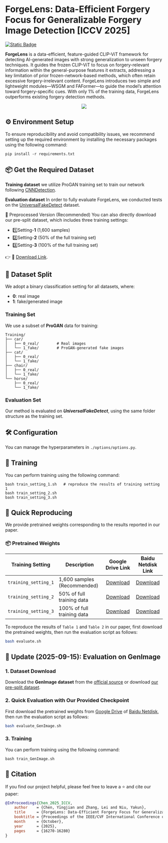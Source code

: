 ﻿# ForgeLens: Data-Efficient Forgery Focus for Generalizable Forgery Image Detection [ICCV 2025]
[![Static Badge](https://img.shields.io/badge/2408.13697-red?style=flat&logo=arxiv&logoColor=%23B31B1B&label=Arxiv&labelColor=%23FFFFFF&color=%23B31B1B&link=https%3A%2F%2Farxiv.org%2Fpdf%2F2408.13697)](https://arxiv.org/abs/2408.13697)

**ForgeLens** is a data-efficient, feature-guided CLIP-ViT framework for detecting AI-generated images with strong generalization to unseen forgery techniques. It guides the frozen CLIP-ViT to focus on forgery-relevant information within the general-purpose features it extracts, addressing a key limitation of prior frozen-network-based methods, which often retain excessive forgery-irrelevant content. ForgeLens introduces two simple and lightweight modules—WSGM and FAFormer—to guide the model’s attention toward forgery-specific cues. With only 1% of the training data, ForgeLens outperforms existing forgery detection methods.

<p align="center">
  <img src="Figs/forgelens.png" style="max-width:100%; height:auto;">
</p>

## ⚙️ Environment Setup
To ensure reproducibility and avoid compatibility issues, we recommend setting up the required environment by installing the necessary packages using the following command:
```
pip install -r requirements.txt
```
## 📦 Get the Required Dataset
**Training dataset**
we utilize ProGAN training set to train our network following [CNNDetection](https://github.com/peterwang512/CNNDetection).

**Evaluation dataset**
In order to fully evaluate ForgeLens, we conducted tests on the [UniversalFakeDetect](https://github.com/WisconsinAIVision/UniversalFakeDetect) dataset.

🔽 Preprocessed Version (Recommended)
You can also directly download our pre-split dataset, which includes three training settings:

- 1️⃣Setting-**1** (1,600 samples)
- 2️⃣Setting-**2** (50% of the full training set)
- 3️⃣Setting-**3** (100% of the full training set)

👉 📁 [Download Link](https://pan.baidu.com/s/11CHrO8KpiJYi8SeQfuIxoA?pwd=xr4s).

## 📂 Dataset Split

We adopt a binary classification setting for all datasets, where:  
- **0**: real image  
- **1**: fake/generated image

### Training Set

We use a subset of **ProGAN** data for training:
```
Training/
├── car/
│   ├── 0_real/        # Real images
│   └── 1_fake/        # ProGAN-generated fake images
├── cat/
│   ├── 0_real/        
│   └── 1_fake/        
├── chair/
│   ├── 0_real/        
│   └── 1_fake/        
└── horse/
    ├── 0_real/        
    └── 1_fake/        
```

### Evaluation Set

Our method is evaluated on ***UniversalFakeDetect***, using the same folder structure as the training set.  

## 🛠️ Configuration
You can manage the hyperparameters in ``./options/options.py``.

## 🧠 Training
You can perform training using the following command:
```
bash train_setting_1.sh   # reproduce the results of training setting 1
bash train_setting_2.sh   
bash train_setting_3.sh   
```

## 🚀 Quick Reproducing
We provide pretrained weights corresponding to the results reported in our paper.  
### 📦 Pretrained Weights
| Training Setting     | Description                 |                 Google Drive Link                  |                            Baidu Netdisk Link                            |
|----------------------|-----------------------------|:--------------------------------------------------:|:------------------------------------------------------------------------:|
| `training_setting_1` | 1,600 samples (Recommended) |     [Download](https://drive.google.com/file/d/1JxfFqVrX50U5FFR_Wm1BGYVtIi-IX_sH/view?usp=sharing)     |   [Download](https://pan.baidu.com/s/15l_lzgvb6nAF8z6u7T9fuw?pwd=6fyb)   |
| `training_setting_2` | 50% of full training data   |     [Download](https://drive.google.com/file/d/1DBxVW0Z0_EPcjt7vdQPea92mf6Zk6YBc/view?usp=sharing)     |   [Download](https://pan.baidu.com/s/1uiHLUWnX8d-KRviX77j5cw?pwd=wkdd)   |
| `training_setting_3` | 100% of full training data  |     [Download](https://drive.google.com/file/d/1lhIri-prWLbg9uAg0XqXtD8nzKrFIWlh/view?usp=sharing)     |                [Download](https://pan.baidu.com/s/1-DLRQaqp5VW0bxfh1HmvdA?pwd=ef4n)                 |

To reproduce the results of `Table 1` and `Table 2` in our paper, first download the pretrained weights, then run the evaluation script as follows:
```bash
bash evaluate.sh
```

## 🔄 Update (2025-09-15): Evaluation on GenImage  

### 1. Dataset Download  
Download the **GenImage dataset** from the [official source](https://genimage-dataset.github.io/) or download [our pre-split dataset](https://pan.baidu.com/s/19MIJccFZiHGIIsF18Rozkw?pwd=895s).

### 2. Quick Evaluation with Our Provided Checkpoint 
First download the pretrained weights from [Google Drive](https://drive.google.com/file/d/1ZGmFPDJFtiJBxe3_mQGP_ZKPO_XXzjWc/view?usp=sharing) of [Baidu Netdisk](https://pan.baidu.com/s/1H50DjdnnnfDJqn8O75sa4g?pwd=sv35), then run the evaluation script as follows:
```bash
bash evaluate_GenImage.sh
```

### 3. Training
You can perform training using the following command:
```
bash train_GenImage.sh
```
## 📌 Citation

If you find our project helpful, please feel free to leave a ⭐ and cite our paper:

```bibtex
@InProceedings{Chen_2025_ICCV,
    author    = {Chen, Yingjian and Zhang, Lei and Niu, Yakun},
    title     = {ForgeLens: Data-Efficient Forgery Focus for Generalizable Forgery Image Detection},
    booktitle = {Proceedings of the IEEE/CVF International Conference on Computer Vision (ICCV)},
    month     = {October},
    year      = {2025},
    pages     = {16270-16280}
}
